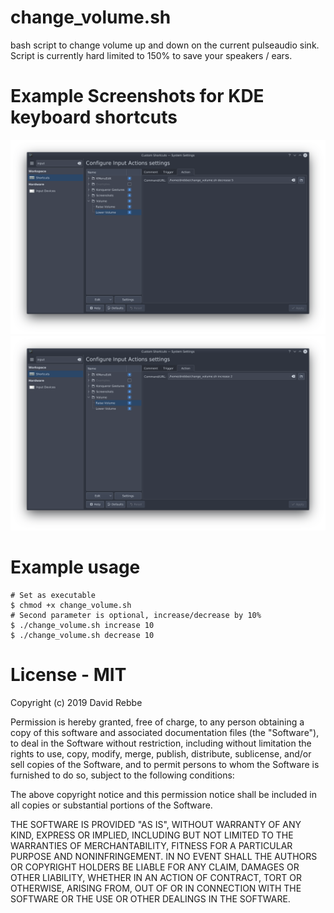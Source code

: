 # change_volume.sh

bash script to change volume up and down on the current pulseaudio sink. Script is currently hard limited to 150% to save your speakers / ears.

# Example Screenshots for KDE keyboard shortcuts
![KDE shortcut lower volume](kde_lower.png)
![KDE shortcut raise volume](kde_raise.png)

# Example usage
```
# Set as executable
$ chmod +x change_volume.sh
# Second parameter is optional, increase/decrease by 10%
$ ./change_volume.sh increase 10
$ ./change_volume.sh decrease 10
```

# License - MIT

Copyright (c) 2019 David Rebbe

Permission is hereby granted, free of charge, to any person obtaining a copy
of this software and associated documentation files (the "Software"), to deal
in the Software without restriction, including without limitation the rights
to use, copy, modify, merge, publish, distribute, sublicense, and/or sell
copies of the Software, and to permit persons to whom the Software is
furnished to do so, subject to the following conditions:

The above copyright notice and this permission notice shall be included in all
copies or substantial portions of the Software.

THE SOFTWARE IS PROVIDED "AS IS", WITHOUT WARRANTY OF ANY KIND, EXPRESS OR
IMPLIED, INCLUDING BUT NOT LIMITED TO THE WARRANTIES OF MERCHANTABILITY,
FITNESS FOR A PARTICULAR PURPOSE AND NONINFRINGEMENT. IN NO EVENT SHALL THE
AUTHORS OR COPYRIGHT HOLDERS BE LIABLE FOR ANY CLAIM, DAMAGES OR OTHER
LIABILITY, WHETHER IN AN ACTION OF CONTRACT, TORT OR OTHERWISE, ARISING FROM,
OUT OF OR IN CONNECTION WITH THE SOFTWARE OR THE USE OR OTHER DEALINGS IN THE
SOFTWARE.
